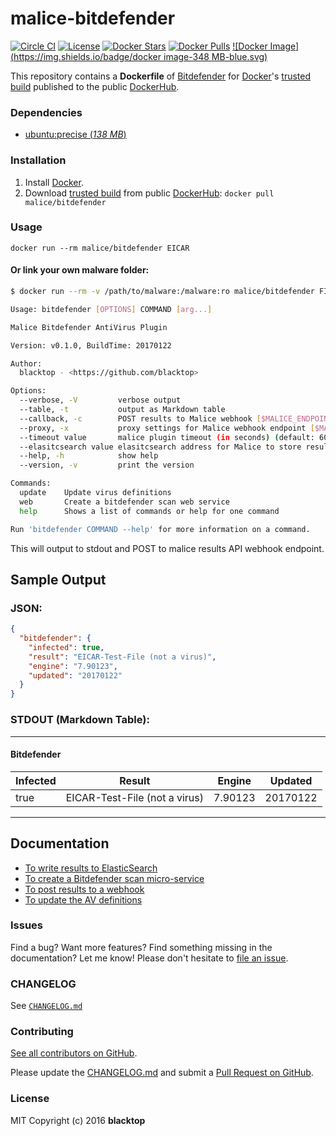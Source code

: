 malice-bitdefender
==================

[![Circle CI](https://circleci.com/gh/maliceio/malice-bitdefender.png?style=shield)](https://circleci.com/gh/maliceio/malice-bitdefender)
[![License](http://img.shields.io/:license-mit-blue.svg)](http://doge.mit-license.org)
[![Docker Stars](https://img.shields.io/docker/stars/malice/bitdefender.svg)](https://hub.docker.com/r/malice/bitdefender/)
[![Docker Pulls](https://img.shields.io/docker/pulls/malice/bitdefender.svg)](https://hub.docker.com/r/malice/bitdefender/)
[![Docker Image](https://img.shields.io/badge/docker image-348 MB-blue.svg)](https://hub.docker.com/r/malice/bitdefender/)

This repository contains a **Dockerfile** of [Bitdefender](http://www.bitdefender.com/business/antivirus-for-unices.html) for [Docker](https://www.docker.io/)'s [trusted build](https://hub.docker.com/r/malice/bitdefender/) published to the public [DockerHub](https://hub.docker.com).

### Dependencies

-	[ubuntu:precise (*138 MB*\)](https://hub.docker.com/_/ubuntu/)

### Installation

1.	Install [Docker](https://www.docker.io/).
2.	Download [trusted build](https://hub.docker.com/r/malice/bitdefender/) from public [DockerHub](https://hub.docker.com): `docker pull malice/bitdefender`

### Usage

```
docker run --rm malice/bitdefender EICAR
```

#### Or link your own malware folder:

```bash
$ docker run --rm -v /path/to/malware:/malware:ro malice/bitdefender FILE

Usage: bitdefender [OPTIONS] COMMAND [arg...]

Malice Bitdefender AntiVirus Plugin

Version: v0.1.0, BuildTime: 20170122

Author:
  blacktop - <https://github.com/blacktop>

Options:
  --verbose, -V         verbose output
  --table, -t	        output as Markdown table
  --callback, -c	    POST results to Malice webhook [$MALICE_ENDPOINT]
  --proxy, -x	        proxy settings for Malice webhook endpoint [$MALICE_PROXY]
  --timeout value       malice plugin timeout (in seconds) (default: 60) [$MALICE_TIMEOUT]    
  --elasitcsearch value elasitcsearch address for Malice to store results [$MALICE_ELASTICSEARCH]   
  --help, -h	        show help
  --version, -v	        print the version

Commands:
  update	Update virus definitions
  web       Create a bitdefender scan web service  
  help		Shows a list of commands or help for one command

Run 'bitdefender COMMAND --help' for more information on a command.
```

This will output to stdout and POST to malice results API webhook endpoint.

## Sample Output

### JSON:

```json
{
  "bitdefender": {
    "infected": true,
    "result": "EICAR-Test-File (not a virus)",
    "engine": "7.90123",
    "updated": "20170122"
  }
}
```

### STDOUT (Markdown Table):

---

#### Bitdefender

| Infected | Result                        | Engine  | Updated  |
| -------- | ----------------------------- | ------- | -------- |
| true     | EICAR-Test-File (not a virus) | 7.90123 | 20170122 |

---

Documentation
-------------

-	[To write results to ElasticSearch](https://github.com/maliceio/malice-bitdefender/blob/master/docs/elasticsearch.md)
-	[To create a Bitdefender scan micro-service](https://github.com/maliceio/malice-bitdefender/blob/master/docs/web.md)
-	[To post results to a webhook](https://github.com/maliceio/malice-bitdefender/blob/master/docs/callback.md)
-	[To update the AV definitions](https://github.com/maliceio/malice-bitdefender/blob/master/docs/update.md)

### Issues

Find a bug? Want more features? Find something missing in the documentation? Let me know! Please don't hesitate to [file an issue](https://github.com/maliceio/malice-bitdefender/issues/new).

### CHANGELOG

See [`CHANGELOG.md`](https://github.com/maliceio/malice-bitdefender/blob/master/CHANGELOG.md)

### Contributing

[See all contributors on GitHub](https://github.com/maliceio/malice-bitdefender/graphs/contributors).

Please update the [CHANGELOG.md](https://github.com/maliceio/malice-bitdefender/blob/master/CHANGELOG.md) and submit a [Pull Request on GitHub](https://help.github.com/articles/using-pull-requests/).

### License

MIT Copyright (c) 2016 **blacktop**
